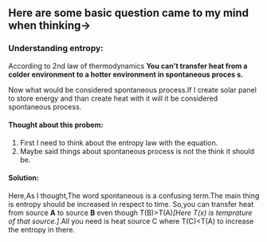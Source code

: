 ## Here are some basic question came to my mind when thinking->
### Understanding entropy: 
According to 2nd law of thermodynamics **You can't transfer heat from a colder environment to a hotter environment in spontaneous proces
s.** 

Now what would be considered spontaneous process.If I create solar panel to store energy and than create heat with it will it be considered spontaneous process.

#### Thought about this probem:
1. First I need to think about the entropy law with the equation.
2. Maybe said things about spontaneous process is not the think it should be.
#### Solution:
Here,As I thought,The word spontaneous is a confusing term.The main thing is entropy should be increased in respect to time.
So,you can transfer heat from source **A** to source **B** even though T(B)>T(A)*[Here T(x) is temprature of that source.]*.All you need is heat source C where T(C)<T(A) to increase the entropy in there.

